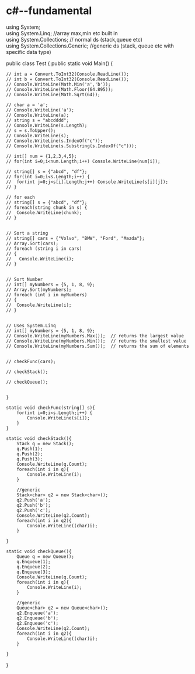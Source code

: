 # c#--fundamental

using System; <br>
using System.Linq; //array max,min etc built in  <br>
using System.Collections; // normal ds (stack,queue etc) <br>
using System.Collections.Generic; //generic ds (stack, queue etc with specific data type) <br>

public class Test
{
	public static void Main()
	{
		
    // int a = Convert.ToInt32(Console.ReadLine());
    // int b = Convert.ToInt32(Console.ReadLine());
    // Console.WriteLine(Math.Min('a','b'));
	// Console.WriteLine(Math.Floor(64.895));
	// Console.WriteLine(Math.Sqrt(64));
	 
	// char a = 'a';
	// Console.WriteLine('a');
	// Console.WriteLine(a);
	// string s = "abcdddd";
	// Console.WriteLine(s.Length);
	// s = s.ToUpper();
	// Console.WriteLine(s);
	// Console.WriteLine(s.IndexOf("c"));
	// Console.WriteLine(s.Substring(s.IndexOf("c")));

	// int[] num = {1,2,3,4,5};
	// for(int i=0;i<num.Length;i++) Console.WriteLine(num[i]);
	
	// string[] s = {"abcd", "df"};
	// for(int i=0;i<s.Length;i++) {
	// 	for(int j=0;j<s[i].Length;j++) Console.WriteLine(s[i][j]);
	// }
	
	// for each
	// string[] s = {"abcd", "df"};
	// foreach(string chunk in s) {
	// 	Console.WriteLine(chunk);
	// }
	
	
	// Sort a string
    // string[] cars = {"Volvo", "BMW", "Ford", "Mazda"};
	// Array.Sort(cars);
	// foreach (string i in cars)
	// {
	// 	 Console.WriteLine(i);
	// }
	

	// Sort Number
	// int[] myNumbers = {5, 1, 8, 9};
	// Array.Sort(myNumbers);
	// foreach (int i in myNumbers)
	// {
	// 	Console.WriteLine(i);
	// }
	
	
	// Uses System.Linq
	// int[] myNumbers = {5, 1, 8, 9};
    // Console.WriteLine(myNumbers.Max());  // returns the largest value
    // Console.WriteLine(myNumbers.Min());  // returns the smallest value
    // Console.WriteLine(myNumbers.Sum());  // returns the sum of elements
	
	
	// checkFunc(cars);
	
	// checkStack();
	
    // checkQueue();
	
	
	}
	
	static void checkFunc(string[] s){
		for(int i=0;i<s.Length;i++) {
			Console.WriteLine(s[i]);
		}
	}
	
	static void checkStack(){
		Stack q = new Stack();
		q.Push(1);
		q.Push(2);
		q.Push(3);
		Console.WriteLine(q.Count);
		foreach(int i in q){
			Console.WriteLine(i);
		}
		
		//generic
		Stack<char> q2 = new Stack<char>();
		q2.Push('a');
		q2.Push('b');
		q2.Push('c');
		Console.WriteLine(q2.Count);
		foreach(int i in q2){
			Console.WriteLine((char)i);
		}
	
	}
	
	static void checkQueue(){
		Queue q = new Queue();
		q.Enqueue(1);
		q.Enqueue(2);
		q.Enqueue(3);
		Console.WriteLine(q.Count);
		foreach(int i in q){
			Console.WriteLine(i);
		}
		
		//generic
		Queue<char> q2 = new Queue<char>();
		q2.Enqueue('a');
		q2.Enqueue('b');
		q2.Enqueue('c');
		Console.WriteLine(q2.Count);
		foreach(int i in q2){
			Console.WriteLine((char)i);
		}
	
	}
	
	
	
}
